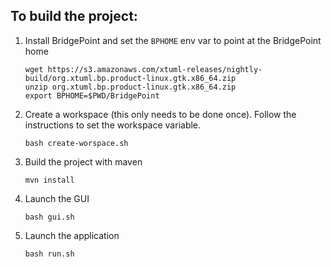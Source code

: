 ## To build the project:

1. Install BridgePoint and set the `BPHOME` env var to point at the BridgePoint home
   ```
   wget https://s3.amazonaws.com/xtuml-releases/nightly-build/org.xtuml.bp.product-linux.gtk.x86_64.zip
   unzip org.xtuml.bp.product-linux.gtk.x86_64.zip
   export BPHOME=$PWD/BridgePoint
   ```
2. Create a workspace (this only needs to be done once). Follow the instructions to set the workspace variable.
   ```
   bash create-worspace.sh
   ```
3. Build the project with maven
   ```
   mvn install
   ```
4. Launch the GUI
   ```
   bash gui.sh
   ```
5. Launch the application
   ```
   bash run.sh
   ```
